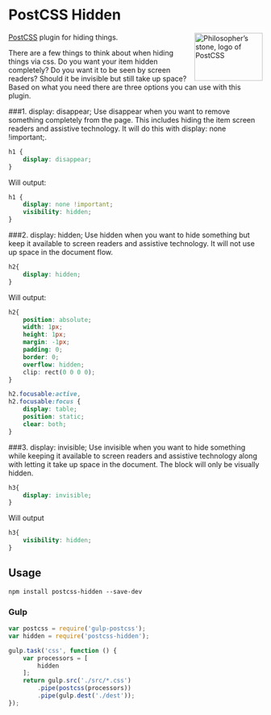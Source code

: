 [PostCSS]:                 https://github.com/postcss/postcss

# PostCSS Hidden

<img align="right" width="135" height="95"
     title="Philosopher’s stone, logo of PostCSS"
     src="http://postcss.github.io/postcss/logo-leftp.png">

[PostCSS] plugin for hiding things.

There are a few things to think about when hiding things via css. Do you want your item hidden completely? Do you want it to be seen by screen readers? Should it be invisible but still take up space? Based on what you need there are three options you can use with this plugin.

###1. display: disappear;
Use disappear when you want to remove something completely from the page. This includes hiding the item screen readers and assistive technology. It will do this with display: none !important;.

```css
h1 {
    display: disappear;
}
```

Will output:

```css
h1 {
    display: none !important;
    visibility: hidden;
}
```

###2. display: hidden;
Use hidden when you want to hide something but keep it available to screen readers and assistive technology. It will not use up space in the document flow.

```css
h2{
    display: hidden;
}
```

Will output:

```css
h2{
    position: absolute;
    width: 1px;
    height: 1px;
    margin: -1px;
    padding: 0;
    border: 0;
    overflow: hidden;
    clip: rect(0 0 0 0);
}

h2.focusable:active,
h2.focusable:focus {
    display: table;
    position: static;
    clear: both;
}
```

###3. display: invisible;
Use invisible when you want to hide something while keeping it available to screen readers and assistive technology along with letting it take up space in the document. The block will only be visually hidden.

```css
h3{
    display: invisible;
}
```

Will output

```css
h3{
    visibility: hidden;
}
```

## Usage

```
npm install postcss-hidden --save-dev
```

### Gulp
```js
var postcss = require('gulp-postcss');
var hidden = require('postcss-hidden');

gulp.task('css', function () {
    var processors = [
        hidden
    ];
    return gulp.src('./src/*.css')
        .pipe(postcss(processors))
        .pipe(gulp.dest('./dest'));
});
```